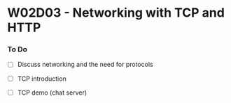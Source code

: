 # W02D03 - Networking with TCP and HTTP

### To Do
- [ ] Discuss networking and the need for protocols
- [ ] TCP introduction
- [ ] TCP demo (chat server)

























